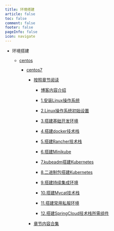 ```yaml
---
title: 环境搭建
article: false
toc: false
comment: false
footer: false
pageInfo: false
icon: navigate
---
```


- 环境搭建

    - <a class="breadcrumb-link" href="centos">centos</a>

        - <a class="breadcrumb-link" href="centos/centos7">centos7</a>

            - <a class="breadcrumb-link" href="centos/centos7/shardings">按照章节阅读</a>


                - <a class="breadcrumb-link" href="centos/centos7/shardings/centos7-chapter-0.博客内容介绍.html">博客内容介绍</a>

                - <a class="breadcrumb-link" href="centos/centos7/shardings/centos7-chapter-1.安装Linux操作系统.html">1.安装Linux操作系统</a>

                - <a class="breadcrumb-link" href="centos/centos7/shardings/centos7-chapter-2.Linux操作系统初始设置.html">2.Linux操作系统初始设置</a>

                - <a class="breadcrumb-link" href="centos/centos7/shardings/centos7-chapter-3.搭建基础开发环境.html">3.搭建基础开发环境</a>

                - <a class="breadcrumb-link" href="centos/centos7/shardings/centos7-chapter-4.搭建docker技术栈.html">4.搭建docker技术栈</a>

                - <a class="breadcrumb-link" href="centos/centos7/shardings/centos7-chapter-5.搭建Rancher技术栈.html">5.搭建Rancher技术栈</a>

                - <a class="breadcrumb-link" href="centos/centos7/shardings/centos7-chapter-6.搭建Minikube.html">6.搭建Minikube</a>

                - <a class="breadcrumb-link" href="centos/centos7/shardings/centos7-chapter-7.kubeadm搭建Kubernetes.html">7.kubeadm搭建Kubernetes</a>

                - <a class="breadcrumb-link" href="centos/centos7/shardings/centos7-chapter-8.二进制包搭建Kubernetes.html">8.二进制包搭建Kubernetes</a>

                - <a class="breadcrumb-link" href="centos/centos7/shardings/centos7-chapter-9.搭建持续集成环境.html">9.搭建持续集成环境</a>

                - <a class="breadcrumb-link" href="centos/centos7/shardings/centos7-chapter-10.搭建Mycat技术栈.html">10.搭建Mycat技术栈</a>

                - <a class="breadcrumb-link" href="centos/centos7/shardings/centos7-chapter-11.搭建常用私服环境.html">11.搭建常用私服环境</a>

                - <a class="breadcrumb-link" href="centos/centos7/shardings/centos7-chapter-12.搭建SpringCloud技术栈所需组件.html">12.搭建SpringCloud技术栈所需组件</a>

            - <a class="breadcrumb-link" href="centos/centos7/centos7.html#intro">章节内容合集</a>
